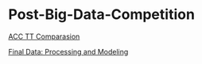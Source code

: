 # Post-Big-Data-Competition
[ACC TT Comparasion](https://nbviewer.jupyter.org/github/frank11158/Post-Big-Data-Competition/blob/master/Comparasion.ipynb)

[Final Data: Processing and Modeling](https://nbviewer.jupyter.org/github/frank11158/Post-Big-Data-Competition/blob/master/final.ipynb)
